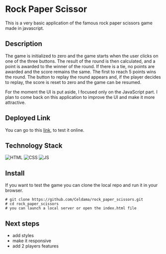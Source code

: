 # Rock Paper Scissor
This is a very basic application of the famous rock paper scissors game made in javascript. <br/>

## Description
The game is initialized to zero and the game starts when the user clicks on one of the three buttons. The result of the round is then calculated, and a point is awarded to the winner of the round. If there is a tie, no points are awarded and the score remains the same. The first to reach 5 points wins the round. The button to replay the round appears and, if the player decides to replay, the score is reset to zero and the game can be resumed. 

For the moment the UI is put aside, I focused only on the JavaScript part. I plan to come back on this application to improve the UI and make it more attractive. 

## Deployed Link
You can go to this [link](https://rock-paper-scissors-rosy.vercel.app/), to test it online.

## Technology Stack
![HTML](https://img.shields.io/badge/-HTML-red)
![CSS](https://img.shields.io/badge/-CSS-blue)
![JS](https://img.shields.io/badge/-JavaScript-yellow)

## Install
If you want to test the game you can clone the local repo and run it in your browser.
```
# git clone https://github.com/Celdama/rock_paper_scissors.git
# cd rock_paper_scissors
# you can launch a local server or open the index.html file
``` 
## Next steps
- add styles 
- make it responsive
- add 2 players features
